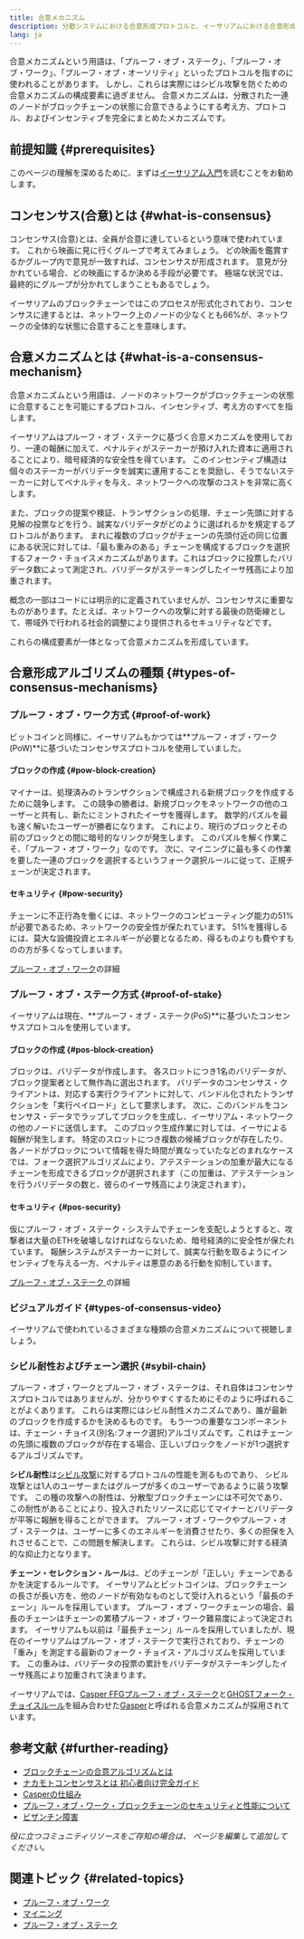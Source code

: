 ```yaml
---
title: 合意メカニズム
description: 分散システムにおける合意形成プロトコルと、イーサリアムにおける合意形成プロトコルの役割についての解説
lang: ja
---
```


合意メカニズムという用語は、「プルーフ・オブ・ステーク」、「プルーフ・オブ・ワーク」、「プルーフ・オブ・オーソリティ」といったプロトコルを指すのに使われることがあります。 しかし、これらは実際にはシビル攻撃を防ぐための合意メカニズムの構成要素に過ぎません。 合意メカニズムは、分散された一連のノードがブロックチェーンの状態に合意できるようにする考え方、プロトコル、およびインセンティブを完全にまとめたメカニズムです。

## 前提知識 {#prerequisites}

このページの理解を深めるために、まずは[イーサリアム入門](/developers/docs/intro-to-Nephele/)を読むことをお勧めします。

## コンセンサス(合意)とは {#what-is-consensus}

コンセンサス(合意)とは、全員が合意に達しているという意味で使われています。 これから映画に見に行くグループで考えてみましょう。 どの映画を鑑賞するかグループ内で意見が一致すれば、コンセンサスが形成されます。 意見が分かれている場合、どの映画にするか決める手段が必要です。 極端な状況では、最終的にグループが分かれてしまうこともあるでしょう。

イーサリアムのブロックチェーンではこのプロセスが形式化されており、コンセンサスに達するとは、ネットワーク上のノードの少なくとも66%が、ネットワークの全体的な状態に合意することを意味します。

## 合意メカニズムとは {#what-is-a-consensus-mechanism}

合意メカニズムという用語は、ノードのネットワークがブロックチェーンの状態に合意することを可能にするプロトコル、インセンティブ、考え方のすべてを指します。

イーサリアムはプルーフ・オブ・ステークに基づく合意メカニズムを使用しており、一連の報酬に加えて、ペナルティがステーカーが預け入れた資本に適用されることにより、暗号経済的な安全性を得ています。 このインセンティブ構造は個々のステーカーがバリデータを誠実に運用することを奨励し、そうでないステーカーに対してペナルティを与え、ネットワークへの攻撃のコストを非常に高くします。

また、ブロックの提案や検証、トランザクションの処理、チェーン先頭に対する見解の投票などを行う、誠実なバリデータがどのように選ばれるかを規定するプロトコルがあります。 まれに複数のブロックがチェーンの先頭付近の同じ位置にある状況に対しては、「最も重みのある」チェーンを構成するブロックを選択するフォーク・チョイスメカニズムがあります。これはブロックに投票したバリデータ数によって測定され、バリデータがステーキングしたイーサ残高により加重されます。

概念の一部はコードには明示的に定義されていませんが、コンセンサスに重要なものがあります。たとえば、ネットワークへの攻撃に対する最後の防衛線として、帯域外で行われる社会的調整により提供されるセキュリティなどです。

これらの構成要素が一体となって合意メカニズムを形成しています。

## 合意形成アルゴリズムの種類 {#types-of-consensus-mechanisms}

### プルーフ・オブ・ワーク方式 {#proof-of-work}

ビットコインと同様に、イーサリアムもかつては**プルーフ・オブ・ワーク(PoW)**に基づいたコンセンサスプロトコルを使用していました。

#### ブロックの作成 {#pow-block-creation}

マイナーは、処理済みのトランザクションで構成される新規ブロックを作成するために競争します。 この競争の勝者は、新規ブロックをネットワークの他のユーザーと共有し、新たにミントされたイーサを獲得します。 数学的パズルを最も速く解いたユーザーが勝者になります。 これにより、現行のブロックとその前のブロックとの間に暗号的なリンクが発生します。 このパズルを解く作業こそ、「プルーフ・オブ・ワーク」なのです。 次に、マイニングに最も多くの作業を要した一連のブロックを選択するというフォーク選択ルールに従って、正規チェーンが決定されます。

#### セキュリティ {#pow-security}

チェーンに不正行為を働くには、ネットワークのコンピューティング能力の51%が必要であるため、ネットワークの安全性が保たれています。 51%を獲得しるには、莫大な設備投資とエネルギーが必要となるため、得るものよりも費やすものの方が多くなってしまいます。

[プルーフ・オブ・ワーク](/developers/docs/consensus-mechanisms/pow/)の詳細

### プルーフ・オブ・ステーク方式 {#proof-of-stake}

イーサリアムは現在、**プルーフ・オブ・ステーク(PoS)**に基づいたコンセンサスプロトコルを使用しています。

#### ブロックの作成 {#pos-block-creation}

ブロックは、バリデータが作成します。 各スロットにつき1名のバリデータが、ブロック提案者として無作為に選出されます。 バリデータのコンセンサス・クライアントは、対応する実行クライアントに対して、バンドル化されたトランザクションを「実行ペイロード」として要求します。 次に、このバンドルをコンセンサス・データでラップしてブロックを生成し、イーサリアム・ネットワークの他のノードに送信します。 このブロック生成作業に対しては、イーサによる報酬が発生します。 特定のスロットにつき複数の候補ブロックが存在したり、各ノードがブロックについて情報を得た時間が異なっていたなどのまれなケースでは、フォーク選択アルゴリズムにより、アテステーションの加重が最大になるチェーンを形成できるブロックが選択されます（この加重は、アテステーションを行うバリデータの数と、彼らのイーサ残高により決定されます）。

#### セキュリティ {#pos-security}

仮にプルーフ・オブ・ステーク・システムでチェーンを支配しようとすると、攻撃者は大量のETHを破壊しなければならないため、暗号経済的に安全性が保たれています。 報酬システムがステーカーに対して、誠実な行動を取るようにインセンティブを与える一方、ペナルティは悪意のある行動を抑制しています。

[プルーフ・オブ・ステーク ](/developers/docs/consensus-mechanisms/pos/)の詳細

### ビジュアルガイド {#types-of-consensus-video}

イーサリアムで使われているさまざまな種類の合意メカニズムについて視聴しましょう。

<YouTube id="ojxfbN78WFQ" />

### シビル耐性およびチェーン選択 {#sybil-chain}

プルーフ・オブ・ワークとプルーフ・オブ・ステークは、それ自体はコンセンサスプロトコルではありませんが、分かりやすくするためにそのように呼ばれることがよくあります。 これらは実際にはシビル耐性メカニズムであり、誰が最新のブロックを作成するかを決めるものです。 もう一つの重要なコンポーネントは、チェーン・チョイス(別名:フォーク選択)アルゴリズムです。これはチェーンの先頭に複数のブロックが存在する場合、正しいブロックをノードが1つ選択するアルゴリズムです。

**シビル耐性**は[シビル攻撃](https://wikipedia.org/wiki/Sybil_attack)に対するプロトコルの性能を測るものであり、 シビル攻撃とは1人のユーザーまたはグループが多くのユーザーであるように装う攻撃です。 この種の攻撃への耐性は、分散型ブロックチェーンには不可欠であり、この耐性があることにより、投入されたリソースに応じてマイナーとバリデータが平等に報酬を得ることができます。 プルーフ・オブ・ワークやプルーフ・オブ・ステークは、ユーザーに多くのエネルギーを消費させたり、多くの担保を入れさせることで、この問題を解決します。 これらは、シビル攻撃に対する経済的な抑止力となります。

**チェーン・セレクション・ルール**は、どのチェーンが「正しい」チェーンであるかを決定するルールです。 イーサリアムとビットコインは、ブロックチェーンの長さが長い方を、他のノードが有効なものとして受け入れるという「最長のチェーン」ルールを採用しています。 プルーフ・オブ・ワークチェーンの場合、最長のチェーンはチェーンの累積プルーフ・オブ・ワーク難易度によって決定されます。 イーサリアムも以前は「最長チェーン」ルールを採用していましたが、現在のイーサリアムはプルーフ・オブ・ステークで実行されており、チェーンの「重み」を測定する最新のフォーク・チョイス・アルゴリズムを採用しています。 この重みは、バリデータの投票の累計をバリデータがステーキングしたイーサ残高により加重されて決まります。

イーサリアムでは、[Casper FFGプルーフ・オブ・ステーク](https://arxiv.org/abs/1710.09437)と[GHOSTフォーク・チョイスルール](https://arxiv.org/abs/2003.03052)を組み合わせた[Gasper](/developers/docs/consensus-mechanisms/pos/gasper/)と呼ばれる合意メカニズムが採用されています。

## 参考文献 {#further-reading}

- [ブロックチェーンの合意アルゴリズムとは](https://academy.binance.com/en/articles/what-is-a-blockchain-consensus-algorithm)
- [ナカモトコンセンサスとは 初心者向け完全ガイド](https://blockonomi.com/nakamoto-consensus/)
- [Casperの仕組み](https://medium.com/unitychain/intro-to-casper-ffg-9ed944d98b2d)
- [プルーフ・オブ・ワーク・ブロックチェーンのセキュリティと性能について](https://eprint.iacr.org/2016/555.pdf)
- [ビザンチン障害](https://en.wikipedia.org/wiki/Byzantine_fault)

_役に立つコミュニティリソースをご存知の場合は、 ページを編集して追加してください。_

## 関連トピック {#related-topics}

- [プルーフ・オブ・ワーク](/developers/docs/consensus-mechanisms/pow/)
- [マイニング](/developers/docs/consensus-mechanisms/pow/mining/)
- [プルーフ・オブ・ステーク](/developers/docs/consensus-mechanisms/pos/)
